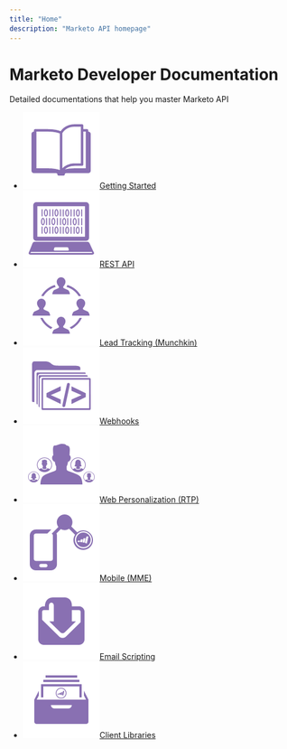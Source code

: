 ```yaml
---
title: "Home"
description: "Marketo API homepage"
---
```


# Marketo Developer Documentation

Detailed documentations that help you master Marketo API

- [![Getting Started](assets/getting-started.png)Getting Started](getting-started.md)
- [![REST API](assets/rest-api.png)REST API](https://developer.adobe.com/marketo-apis/)
- [![Lead Tracking](assets/lead-tracking.png)Lead Tracking (Munchkin)](javascript-api/lead-tracking.md)
- [![Webhooks](assets/webhooks.png)Webhooks](webhooks/webhooks.md)
- [![Web Personalization](assets/personalization.png)Web Personalization (RTP)](javascript-api/web-personalization.md)
- [![Mobile](assets/mobile.png)Mobile (MME)](mobile/mobile.md)
- [![Email Scripting](assets/email-scripting.png)Email Scripting](rest-api/emails.md)
- [![Client Libraries](assets/more-docs.png)Client Libraries](https://github.com/Marketo/Community-Supported-Client-Libraries)
